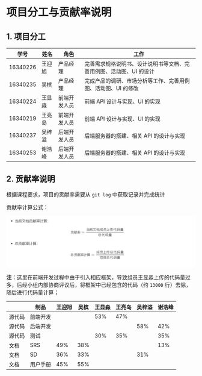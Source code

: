 # 项目分工与贡献率说明

## 1. 项目分工

| 学号     | 姓名   | 角色         | 工作                                                         |
| -------- | ------ | ------------ | ------------------------------------------------------------ |
| 16340226 | 王迎旭 | 产品经理     | 完善需求规格说明书、设计说明书等文档、完善用例图、活动图、UI 的设计 |
| 16340235 | 吴槟   | 产品经理     | 完成产品的调研、市场分析等工作、完善用例图、活动图、UI 的修改 |
| 16340224 | 王显淼 | 前端开发人员 | 前端 API 设计与实现、UI 的实现                               |
| 16340219 | 王亮岛 | 前端开发人员 | 前端 API 设计与实现、UI 的实现                               |
| 16340237 | 吴梓溢 | 后端开发人员 | 后端服务器的搭建、相关 API 的设计与实现                      |
| 16340253 | 谢浩峰 | 后端开发人员 | 后端服务器的搭建、相关 API 的设计与实现                      |

## 2. 贡献率说明

根据课程要求，项目的贡献率需要从 `git log` 中获取记录并完成统计 

贡献率计算公式：

![贡献率计算公式](imgs\贡献率计算公式.png)

**注**：这里在前端开发过程中由于引入相应框架，导致组员王显淼上传的代码量过多，后经小组内部协商评议后，将框架中已经包含的代码（约 `13000` 行）去除，随后进行代码量计算；

|        | 制品     | 王迎旭 | 吴槟 | 王显淼 | 王亮岛 | 吴梓溢 | 谢浩峰 |
| ------ | -------- | ------ | ---- | ------ | ------ | ------ | ------ |
| 源代码 | 前端开发 |        |      | 53%    | 47%    |        |        |
| 源代码 | 后端开发 |        |      |        |        | 58%    | 42%    |
| 源代码 | 测试     |        |      | 30%    | 35%    |        | 35%    |
| 文档   | SRS      | 49%    | 38%  |        |        |        | 13%    |
| 文档   | SD       | 36%    | 33%  |        |        | 31%    |        |
| 文档   | 用户手册 | 45%    | 55%  |        |        |        |        |


